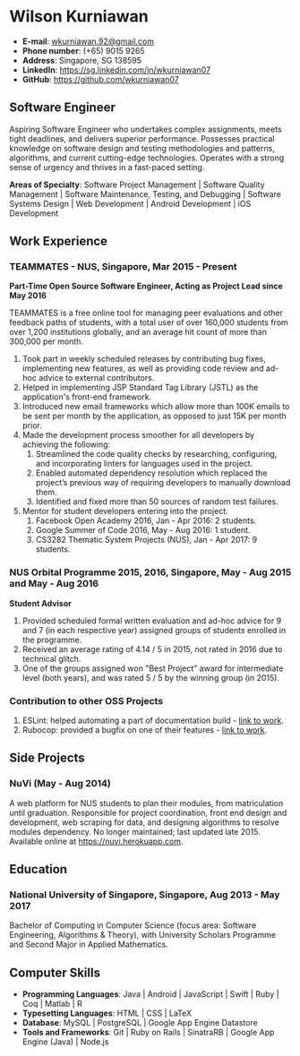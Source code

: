 # Wilson Kurniawan

* **E-mail**: wkurniawan.92@gmail.com
* **Phone number**: (+65) 9015 9265
* **Address**: Singapore, SG 138595
* **LinkedIn**: https://sg.linkedin.com/in/wkurniawan07
* **GitHub**: https://github.com/wkurniawan07

## Software Engineer

Aspiring Software Engineer who undertakes complex assignments, meets tight deadlines, and delivers superior performance. Possesses practical knowledge on software design and testing methodologies and patterns, algorithms, and current cutting-edge technologies. Operates with a strong sense of urgency and thrives in a fast-paced setting.

**Areas of Specialty**:
Software Project Management | Software Quality Management | Software Maintenance, Testing, and Debugging |
Software Systems Design | Web Development | Android Development | iOS Development

## Work Experience

### TEAMMATES - NUS, Singapore, Mar 2015 - Present

**Part-Time Open Source Software Engineer, Acting as Project Lead since May 2016**

TEAMMATES is a free online tool for managing peer evaluations and other feedback paths of students, with a total user of over 160,000 students from over 1,200 institutions globally, and an average hit count of more than 300,000 per month.

1. Took part in weekly scheduled releases by contributing bug fixes, implementing new features, as well as providing code review and ad-hoc advice to external contributors.
1. Helped in implementing JSP Standard Tag Library (JSTL) as the application's front-end framework.
1. Introduced new email frameworks which allow more than 100K emails to be sent per month by the application, as opposed to just 15K per month prior.
1. Made the development process smoother for all developers by achieving the following:
   1. Streamlined the code quality checks by researching, configuring, and incorporating linters for languages used in the project.
   1. Enabled automated dependency resolution which replaced the project’s previous way of requiring developers to manually download them.
   1. Identified and fixed more than 50 sources of random test failures.
1. Mentor for student developers entering into the project.
   1. Facebook Open Academy 2016, Jan - Apr 2016: 2 students.
   1. Google Summer of Code 2016, May - Aug 2016: 1 student.
   1. CS3282 Thematic System Projects (NUS), Jan - Apr 2017: 9 students.

### NUS Orbital Programme 2015, 2016, Singapore, May - Aug 2015 and May - Aug 2016

**Student Advisor**

1. Provided scheduled formal written evaluation and ad-hoc advice for 9 and 7 (in each respective year) assigned groups of students enrolled in the programme.
1. Received an average rating of 4.14 / 5 in 2015, not rated in 2016 due to technical glitch.
1. One of the groups assigned won "Best Project" award for intermediate level (both years), and was rated 5 / 5 by the winning group (in 2015).

### Contribution to other OSS Projects

1. ESLint: helped automating a part of documentation build - [link to work](https://github.com/eslint/eslint/pull/8127).
1. Rubocop: provided a bugfix on one of their features - [link to work](https://github.com/bbatsov/rubocop/pull/4069).

## Side Projects

### NuVi (May - Aug 2014)

A web platform for NUS students to plan their modules, from matriculation until graduation. Responsible for project coordination, front end design and development, web scraping for data, and designing algorithms to resolve modules dependency. No longer maintained; last updated late 2015. Available online at https://nuvi.herokuapp.com.

## Education

### National University of Singapore, Singapore, Aug 2013 - May 2017

Bachelor of Computing in Computer Science (focus area: Software Engineering, Algorithms & Theory), with University Scholars Programme and Second Major in Applied Mathematics.

## Computer Skills

* **Programming Languages**: Java | Android | JavaScript | Swift | Ruby | Coq | Matlab | R
* **Typesetting Languages**: HTML | CSS | LaTeX
* **Database**: MySQL | PostgreSQL | Google App Engine Datastore
* **Tools and Frameworks**: Git | Ruby on Rails | SinatraRB | Google App Engine (Java) | Node.js
